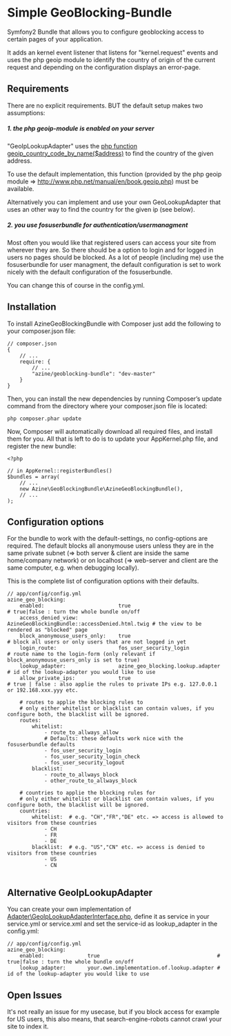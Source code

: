 Simple GeoBlocking-Bundle
=========================

Symfony2 Bundle that allows you to configure geoblocking access to certain pages of your application.

It adds an kernel event listener that listens for "kernel.request" events and uses the php geoip module to identify the country of origin of the current request and depending on the configuration displays an error-page.


## Requirements
There are no explicit requirements. BUT the default setup makes two assumptions:

##### 1. the php geoip-module is enabled on your server
   
"GeoIpLookupAdapter" uses the [php function geoip_country_code_by_name($address)](http://www.php.net/manual/en/function.geoip-country-code3-by-name.php) 
to find the country of the given address.

To use the default implementation, this function (provided by the php geoip module => http://www.php.net/manual/en/book.geoip.php) must be available.

Alternatively you can implement and use your own GeoLookupAdapter that uses an other way to find the country for the given ip (see below).

##### 2. you use fosuserbundle for authentication/usermanagment

Most often you would like that registered users can access your site from wherever they are. So there should be a option to login and for logged 
in users no pages should be blocked. As a lot of people (including me) use the fosuserbundle for user managment, the default configuration is set 
to work nicely with the default configuration of the fosuserbundle.

You can change this of course in the config.yml.


## Installation
To install AzineGeoBlockingBundle with Composer just add the following to your composer.json file:

```
// composer.json
{
    // ...
    require: {
        // ...
        "azine/geoblocking-bundle": "dev-master"
    }
}
```

Then, you can install the new dependencies by running Composer’s update command from the directory where your composer.json file is located:

```
php composer.phar update
```

Now, Composer will automatically download all required files, and install them for you. All that is left to do is to update your AppKernel.php file, and register the new bundle:

```
<?php

// in AppKernel::registerBundles()
$bundles = array(
    // ...
   	new Azine\GeoBlockingBundle\AzineGeoBlockingBundle(),
    // ...
);
```


## Configuration options
For the bundle to work with the default-settings, no config-options are required. 
The default blocks all anonymouse users unless they are in the same 
private subnet (=> both server & client are inside the same home/company network) or on localhost (=> web-server and client are the same computer, e.g. when debugging locally).

This is the complete list of configuration options with their defaults.
```
// app/config/config.yml
azine_geo_blocking:
    enabled:              			true 								# true|false : turn the whole bundle on/off
    access_denied_view:  AzineGeoBlockingBundle::accessDenied.html.twig # the view to be rendered as "blocked" page
    block_anonymouse_users_only:	true		 						# block all users or only users that are not logged in yet
    login_route:          			fos_user_security_login 			# route name to the login-form (only relevant if block_anonymouse_users_only is set to true)
    lookup_adapter:       			azine_geo_blocking.lookup.adapter	# id of the lookup-adapter you would like to use
    allow_private_ips:    			true								# true | false : also applie the rules to private IPs e.g. 127.0.0.1 or 192.168.xxx.yyy etc.

	# routes to applie the blocking rules to
    # only either whitelist or blacklist can contain values, if you configure both, the blacklist will be ignored.
    routes:
        whitelist:
        	- route_to_allways_allow
            # Defaults: these defaults work nice with the fosuserbundle defaults
            - fos_user_security_login
            - fos_user_security_login_check
            - fos_user_security_logout
        blacklist:            
        	- route_to_allways_block
        	- other_route_to_allways_block

	# countries to applie the blocking rules for
    # only either whitelist or blacklist can contain values, if you configure both, the blacklist will be ignored.
    countries:
        whitelist:  # e.g. "CH","FR","DE" etc. => access is allowed to visitors from these countries
        	- CH
        	- FR
        	- DE
        blacklist:  # e.g. "US","CN" etc. => access is denied to visitors from these countries
        	- US
        	- CN
    
```


## Alternative GeoIpLookupAdapter
You can create your own implementation of [Adapter\GeoIpLookupAdapterInterface.php](Adapter\GeoIpLookupAdapterInterface.php), define it as service in your service.yml or service.xml and set the service-id as lookup_adapter in the config.yml:
```
// app/config/config.yml
azine_geo_blocking:
    enabled:              true 										# true|false : turn the whole bundle on/off
    lookup_adapter:       your.own.implementation.of.lookup.adapter	# id of the lookup-adapter you would like to use
``` 


## Open Issues
It's not really an issue for my usecase, but if you block access for example for US users, this also means, that search-engine-robots cannot crawl your site
to index it.